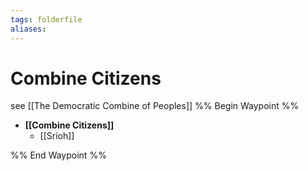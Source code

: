 ```yaml
---
tags: folderfile
aliases:
---
```


# Combine Citizens
see [[The Democratic Combine of Peoples]]
%% Begin Waypoint %%
- **[[Combine Citizens]]**
	- [[Srioh]]

%% End Waypoint %%
